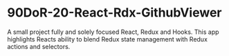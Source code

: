 # 90DoR-20-React-Rdx-GithubViewer
A small project fully and solely focused React, Redux and Hooks. This app highlights Reacts ability to blend Redux state management with Redux actions and selectors.
